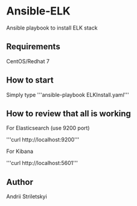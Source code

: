 Ansible-ELK
=========

Ansible playbook to install ELK stack

Requirements
------------

CentOS/Redhat 7

How to start
------------

Simply type 
'''ansible-playbook ELKInstall.yaml'''

How to review that all is working
------------
For Elasticsearch (use 9200 port)

'''curl http://localhost:9200'''

For Kibana

'''curl http://localhost:5601'''

Author
------------
Andrii Striletskyi
